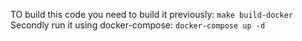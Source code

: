 TO build this code you need to build it previously: `make build-docker`
Secondly run it using docker-compose: `docker-compose up -d`
